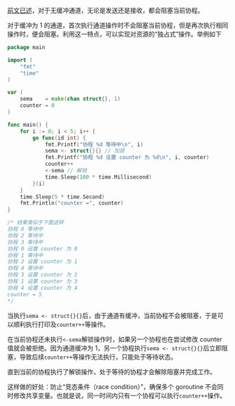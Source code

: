 [前文已述](61、Go/协程与通道/死锁.md)，对于无缓冲通道，无论是发送还是接收，都会阻塞当前协程。

对于缓冲为 1 的通道，首次执行通道操作时不会阻塞当前协程，但是再次执行相同操作时，便会阻塞。利用这一特点，可以实现对资源的“独占式”操作。举例如下

```go
package main

import (
	"fmt"
	"time"
)

var (
	sema    = make(chan struct{}, 1)
	counter = 0
)

func main() {
	for i := 0; i < 5; i++ {
		go func(id int) {
			fmt.Printf("协程 %d 等待中\n", i)
			sema <- struct{}{} // 加锁
			fmt.Printf("协程 %d 设置 counter 为 %d\n", i, counter)
			counter++
			<-sema // 解锁
			time.Sleep(100 * time.Millisecond)
		}(i)
	}
	time.Sleep(5 * time.Second)
	fmt.Println("counter =", counter)
}

/* 结果类似于下面这样
协程 0 等待中
协程 2 等待中
协程 3 等待中
协程 0 设置 counter 为 0
协程 1 等待中
协程 2 设置 counter 为 1
协程 4 等待中
协程 3 设置 counter 为 2
协程 1 设置 counter 为 3
协程 4 设置 counter 为 4
counter = 5
*/
```

当执行`sema <- struct{}{}`后，由于通道有缓冲，当前协程不会被阻塞，于是可以顺利执行打印及`counter++`等操作。

在当前协程还未执行`<-sema`解锁操作时，如果另一个协程也在尝试修改 counter 值就会被拒绝。因为通道缓冲为 1，另一个协程执行`sema <- struct{}{}`后立即阻塞，导致后续`counter++`等操作无法执行，只能处于等待状态。

直到当前的协程执行了解锁操作，处于等待的协程才会解除阻塞并完成工作。

这样做的好处：防止“竞态条件（race condition）”，确保多个 goroutine 不会同时修改共享变量。也就是说，同一时间内只有一个协程可以执行`counter++`操作。

